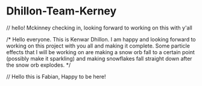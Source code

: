 # Dhillon-Team-Kerney
// hello! Mckinney checking in, looking forward to working on this with y'all

/* Hello everyone. This is Kenwar Dhillon. I am happy and looking forward to working on this project with you all and making it complete. Some particle effects that I will be working on are making a snow orb fall to a certain point (possibly make it sparkling) and making snowflakes fall straight down after the snow orb explodes. */

// Hello this is Fabian, Happy to be here!
